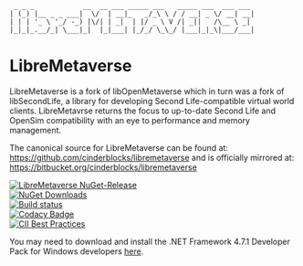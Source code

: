 ```
 _ _ _            __  __ ___ _____ ___   _____ ___  ___ ___ 
| (_) |__ _ _ ___|  \/  | __|_   _/_\ \ / / __| _ \/ __| __|
| | | '_ \ '_/ -_) |\/| | _|  | |/ _ \ V /| _||   /\__ \ _| 
|_|_|_.__/_| \___|_|  |_|___| |_/_/ \_\_/ |___|_|_\|___/___|
```
LibreMetaverse
===============================================================================
LibreMetaverse is a fork of libOpenMetaverse which in turn was a fork of
libSecondLife, a library for developing Second Life-compatible virtual world
clients. LibreMetavrse returns the focus to up-to-date Second Life and OpenSim
compatibility with an eye to performance and memory management.

The canonical source for LibreMetaverse can be found at:
https://github.com/cinderblocks/libremetaverse
and is officially mirrored at:
https://bitbucket.org/cinderblocks/libremetaverse

[![LibreMetaverse NuGet-Release](https://img.shields.io/nuget/v/libremetaverse.svg?label=LibreMetaverse)](https://www.nuget.org/packages/LibreMetaverse/)  
[![NuGet Downloads](https://img.shields.io/nuget/dt/LibreMetaverse?label=NuGet%20downloads)](https://www.nuget.org/packages/LibreMetaverse/)  
[![Build status](https://ci.appveyor.com/api/projects/status/pga5w0qken2k2nnl?svg=true)](https://ci.appveyor.com/project/cinderblocks57647/libremetaverse-ksbcr)  
[![Codacy Badge](https://api.codacy.com/project/badge/Grade/93077099a899402aa190d35c1a5b40f5)](https://www.codacy.com/manual/cinderblocks/libremetaverse?utm_content=cinderblocks/libremetaverse)  
[![CII Best Practices](https://bestpractices.coreinfrastructure.org/projects/3319/badge)](https://bestpractices.coreinfrastructure.org/projects/3319)  

You may need to download and install the .NET Framework 4.7.1 Developer Pack for Windows developers [here](https://www.microsoft.com/en-us/download/details.aspx?id=56119).
